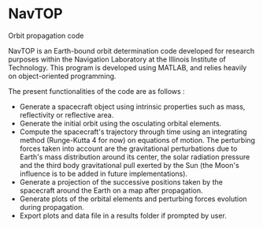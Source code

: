 # NavTOP
Orbit propagation code

NavTOP is an Earth-bound orbit determination code developed for research purposes within the Navigation Laboratory at the Illinois Institute of Technology. This program is developed using MATLAB, and relies heavily on object-oriented programming. 

The present functionalities of the code are as follows :
  - Generate a spacecraft object using intrinsic properties such as mass, reflectivity or reflective area.
  - Generate the initial orbit using the osculating orbital elements.
  - Compute the spacecraft's trajectory through time using an integrating method (Runge-Kutta 4 for now) on equations of           motion. The perturbing forces taken into account are the gravitational perturbations due to Earth's mass distribution         around its center, the solar radiation pressure and the third body gravitational pull exerted by the Sun (the Moon's           influence is to be added in future implementations).
  - Generate a projection of the successive positions taken by the spacecraft around the Earth on a map after propagation.
  - Generate plots of the orbital elements and perturbing forces evolution during propagation.
  - Export plots and data file in a results folder if prompted by user. 
